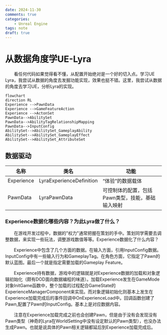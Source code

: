```yaml
---
date: 2024-11-30
comments: true
categories:
    - Unreal Engine
tags: note
draft: true
---
```

# 从数据角度学UE-Lyra

&emsp;&emsp;看任何代码如果觉得看不懂，从配置开始绝对是一个好的切入点。学习UE Lyra，我尝试从数据的角度去发掘功能实现，效果也挺不错。这里，我尝试从数据的角度去学习UE，分析Lyra的实现。
<!-- more -->


```mermaid
flowchart
direction RL
Experience -->PawnData
Experience -->GameFeatureAction
Experience -->ActonSet
PawnData-->AbilitySet
PawnData-->AbilityTagRelationshipMapping
PawnData-->InputConfig
AbilitySet-->AbilitySet_GameplayAbility
AbilitySet-->AbilitySet_GameplayEffect
AbilitySet-->AbilitySet_AttributeSet

```


## 数据驱动
|名称|类名| 功能|
|---|---|---|
|Experience|LyraExperienceDefinition|“体验”的数据载体|
|PawnData|LyraPawnData|可控制体的配置，包括Pawn类型，技能，基础输入映射|

### Experience数据化哪些内容？为此Lyra做了什么？
&emsp;&emsp;在游戏开发过程中，数据的"权力"通常把握在策划的手中。策划同学需要去调整数据，来实现一些玩法，调整游戏数值等等。Experience数据化了什么内容？


&emsp;&emsp;Experience中包含了几个方面的数据。在输入方面，引用InputConfig数据。InputConfig中有一些输入行为和GameplayTag。在角色方面，它指定了Pawn的默认蓝图。最后一个就是指定需要加载的Gameplay Feature。

&emsp;&emsp;Experience持有数据，游戏中的逻辑就是对Experience数据的加载和对象逻辑初始化（颇有DOD面向数据编程的味道）。加载Experience发生在GameMode对象InitGame函数中，整个加载的过程配合GameState的ExperienceManagerComponent来实现。而对象逻辑初始化则基本上发生在Experience加载完成后的事件回调中OnExperienceLoad中。回调函数创建了Pawn,配置了Pawn的InputConfig。基本上是对应数据内容。



&emsp;&emsp;注意在Experience加载完成之前也会创建Pawn，但是由于没有会发现没有Pawn类型（神奇的Lyra在WorldSetting中没有设定默认的Pawn类型），也没办法生成Pawn。也就是说具体的Pawn相关逻辑都延后到Experience加载完成后。






